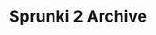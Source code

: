 ---
slug: sprunki-2-archive
title: Sprunki 2 Archive
description: "Sprunki 2 Archive is an exciting online game. Play for free directly in your browser!"
icon: /images/popular_mods/Sprunki 2 Archive.png
url: https://wowtbc.net/sprunkin/sprunki-2-archive/index.html
previewImage: /images/popular_mods/Sprunki 2 Archive.png
type: popular mods

# SEO配置
seo:
  title: "Sprunki 2 Archive - Play Free Online Game | Fun Browser Games"
  description: "Sprunki 2 Archive - Play this fun online game for free in your browser. No download required!"
  ogImage: "/images/popular_mods/Sprunki 2 Archive.png"
  keywords: "sprunki-2-archive, online game, browser game, free game, popular mods game, play online"

videoUrls:
  - https://www.youtube.com/embed/example1
  - https://www.youtube.com/embed/example2

whyPlay:
  title: "Why Play Sprunki 2 Archive?"
  items:
    - "Immersive Gameplay: Sprunki 2 Archive offers an engaging and immersive gaming experience that will keep you entertained for hours"
    - "Challenging Levels: Test your skills with increasingly difficult challenges and obstacles"
    - "Beautiful Graphics: Enjoy stunning visuals and smooth animations that bring the game world to life"
    - "Regular Updates: New content and features are added regularly to keep the game fresh and exciting"
    - "Free to Play: Experience all the fun without spending a penny"
    - "Community Features: Connect with other players, share strategies, and compete for high scores"
    - "Cross-Platform: Play on any device with a web browser, no downloads required"

features:
  title: "Key Features of Sprunki 2 Archive"
  image: "/images/popular_mods/Sprunki 2 Archive.png"
  items:
    - "Intuitive Controls: Easy to learn controls make Sprunki 2 Archive accessible for players of all skill levels"
    - "Multiple Game Modes: Enjoy various gameplay options that provide different challenges and experiences"
    - "Character Customization: Personalize your gaming experience with unique characters and items"
    - "Achievement System: Complete special tasks to earn rewards and recognition"
    - "Leaderboards: Compete with players worldwide and see who can achieve the highest scores"

characteristics:
  title: "Game Characteristics"
  image: "/images/popular_mods/Sprunki 2 Archive.png"
  items:
    - "Genre: Popular mods game with elements of strategy and skill"
    - "Difficulty: Suitable for both casual gamers and those seeking a challenge"
    - "Play Time: Quick sessions or extended gameplay, depending on your preference"
    - "Art Style: Vibrant and engaging visuals that enhance the gaming experience"
    - "Sound Design: Immersive audio that complements the gameplay perfectly"

info: "Sprunki 2 Archive is an exciting online game that offers players a unique and engaging gaming experience. With its intuitive controls, stunning visuals, and challenging gameplay, Sprunki 2 Archive provides hours of entertainment for players of all ages and skill levels. Whether you're looking for a quick gaming session during a break or an extended play session, Sprunki 2 Archive delivers an immersive experience that will keep you coming back for more. The game features multiple levels of increasing difficulty, ensuring that players are constantly challenged as they progress. With regular updates adding new content and features, Sprunki 2 Archive remains fresh and exciting, providing endless entertainment options for its growing community of players."

howToPlayIntro: "Welcome to Sprunki 2 Archive! This guide will walk you through the basics and help you master the game. Whether you're a beginner or looking to improve your skills, these tips and instructions will enhance your gaming experience."

howToPlaySteps:
  - title: "Getting Started"
    description: "Begin your Sprunki 2 Archive adventure by familiarizing yourself with the controls. Use your keyboard or mouse to navigate through the game interface. The tutorial will guide you through the basic mechanics and help you understand the objectives."
  - title: "Understanding the Objectives"
    description: "In Sprunki 2 Archive, your main goal is to progress through levels by completing specific objectives. Each level presents unique challenges that require different strategies and approaches."
  - title: "Mastering the Controls"
    description: "Practice using the controls to improve your precision and reaction time. Sprunki 2 Archive requires quick reflexes and strategic thinking to overcome obstacles and defeat opponents."
  - title: "Utilizing Power-ups"
    description: "Collect power-ups throughout the game to enhance your abilities and overcome difficult challenges. Each power-up offers unique advantages that can be crucial for success."
  - title: "Developing Strategies"
    description: "As you progress in Sprunki 2 Archive, develop effective strategies for different scenarios. Analyze patterns, anticipate challenges, and adapt your approach to maximize your performance."

faq:
  title: "Frequently Asked Questions about Sprunki 2 Archive"
  items:
    - question: "Is Sprunki 2 Archive free to play?"
      answer: "Yes, Sprunki 2 Archive is completely free to play directly in your web browser. No downloads or purchases are required to enjoy the full game experience."
    - question: "Can I play Sprunki 2 Archive on mobile devices?"
      answer: "Yes, Sprunki 2 Archive is optimized for both desktop and mobile play. You can enjoy the game on any device with a web browser and internet connection."
    - question: "Are there any in-game purchases?"
      answer: "While Sprunki 2 Archive is free to play, there may be optional in-game purchases available for cosmetic items or additional features that don't affect core gameplay."
    - question: "How often is Sprunki 2 Archive updated?"
      answer: "The developers regularly update Sprunki 2 Archive with new content, features, and improvements based on player feedback and game performance."
    - question: "Can I play Sprunki 2 Archive offline?"
      answer: "Currently, Sprunki 2 Archive requires an internet connection to play as it's a browser-based online game."
    - question: "Is Sprunki 2 Archive suitable for children?"
      answer: "Yes, Sprunki 2 Archive is designed to be family-friendly and suitable for players of all ages."
    - question: "How do I report bugs or issues?"
      answer: "If you encounter any problems while playing Sprunki 2 Archive, you can report them through the game's support page or contact the developers directly through their website."
    - question: "Still Have Questions?"
      answer: "If you have additional questions about Sprunki 2 Archive that aren't covered in this FAQ, please visit our support center or contact our customer service team for assistance."
---